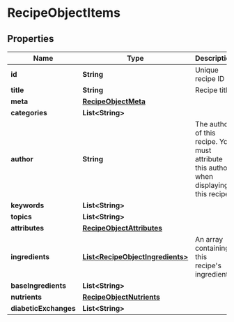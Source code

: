 # RecipeObjectItems

## Properties
Name | Type | Description | Notes
------------ | ------------- | ------------- | -------------
**id** | **String** | Unique recipe ID |  [optional]
**title** | **String** | Recipe title |  [optional]
**meta** | [**RecipeObjectMeta**](RecipeObjectMeta.md) |  |  [optional]
**categories** | **List&lt;String&gt;** |  |  [optional]
**author** | **String** | The author of this recipe. You must attribute this author when displaying this recipe. |  [optional]
**keywords** | **List&lt;String&gt;** |  |  [optional]
**topics** | **List&lt;String&gt;** |  |  [optional]
**attributes** | [**RecipeObjectAttributes**](RecipeObjectAttributes.md) |  |  [optional]
**ingredients** | [**List&lt;RecipeObjectIngredients&gt;**](RecipeObjectIngredients.md) | An array containing this recipe&#x27;s ingredients |  [optional]
**baseIngredients** | **List&lt;String&gt;** |  |  [optional]
**nutrients** | [**RecipeObjectNutrients**](RecipeObjectNutrients.md) |  |  [optional]
**diabeticExchanges** | **List&lt;String&gt;** |  |  [optional]
